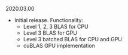 2020.03.00
  - Initial release. Functionality:
    - Level 1, 2, 3 BLAS for CPU
    - Level 3 BLAS for GPU
    - Level 3 batched BLAS for CPU and GPU
    - cuBLAS GPU implementation
